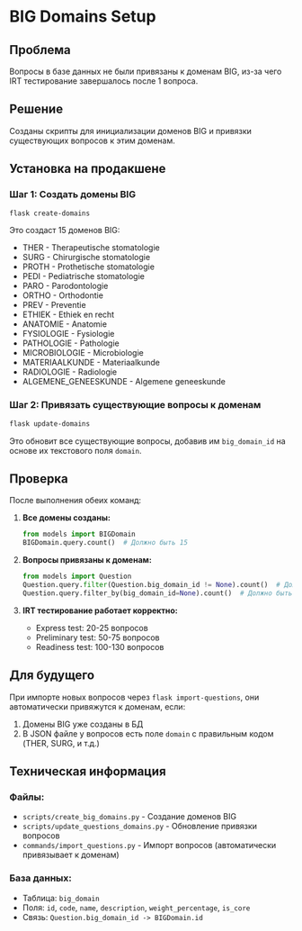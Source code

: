 # BIG Domains Setup

## Проблема
Вопросы в базе данных не были привязаны к доменам BIG, из-за чего IRT тестирование завершалось после 1 вопроса.

## Решение
Созданы скрипты для инициализации доменов BIG и привязки существующих вопросов к этим доменам.

## Установка на продакшене

### Шаг 1: Создать домены BIG
```bash
flask create-domains
```

Это создаст 15 доменов BIG:
- THER - Therapeutische stomatologie
- SURG - Chirurgische stomatologie
- PROTH - Prothetische stomatologie
- PEDI - Pediatrische stomatologie
- PARO - Parodontologie
- ORTHO - Orthodontie
- PREV - Preventie
- ETHIEK - Ethiek en recht
- ANATOMIE - Anatomie
- FYSIOLOGIE - Fysiologie
- PATHOLOGIE - Pathologie
- MICROBIOLOGIE - Microbiologie
- MATERIAALKUNDE - Materiaalkunde
- RADIOLOGIE - Radiologie
- ALGEMENE_GENEESKUNDE - Algemene geneeskunde

### Шаг 2: Привязать существующие вопросы к доменам
```bash
flask update-domains
```

Это обновит все существующие вопросы, добавив им `big_domain_id` на основе их текстового поля `domain`.

## Проверка

После выполнения обеих команд:

1. **Все домены созданы:**
   ```python
   from models import BIGDomain
   BIGDomain.query.count()  # Должно быть 15
   ```

2. **Вопросы привязаны к доменам:**
   ```python
   from models import Question
   Question.query.filter(Question.big_domain_id != None).count()  # Должно быть ~320
   Question.query.filter_by(big_domain_id=None).count()  # Должно быть 0
   ```

3. **IRT тестирование работает корректно:**
   - Express test: 20-25 вопросов
   - Preliminary test: 50-75 вопросов
   - Readiness test: 100-130 вопросов

## Для будущего

При импорте новых вопросов через `flask import-questions`, они автоматически привяжутся к доменам, если:
1. Домены BIG уже созданы в БД
2. В JSON файле у вопросов есть поле `domain` с правильным кодом (THER, SURG, и т.д.)

## Техническая информация

### Файлы:
- `scripts/create_big_domains.py` - Создание доменов BIG
- `scripts/update_questions_domains.py` - Обновление привязки вопросов
- `commands/import_questions.py` - Импорт вопросов (автоматически привязывает к доменам)

### База данных:
- Таблица: `big_domain`
- Поля: `id`, `code`, `name`, `description`, `weight_percentage`, `is_core`
- Связь: `Question.big_domain_id -> BIGDomain.id`

